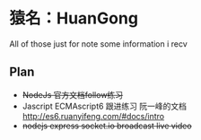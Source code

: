 # 猿名：HuanGong

All of those just for note some information i recv

## Plan

* ~~NodeJs 官方文档follow练习~~
* Jascript ECMAscript6 跟进练习 阮一峰的文档 [http:\/\/es6.ruanyifeng.com\/\#docs\/intro](http://es6.ruanyifeng.com/#docs/intro)
* ~~nodejs express socket.io broadcast live video~~

